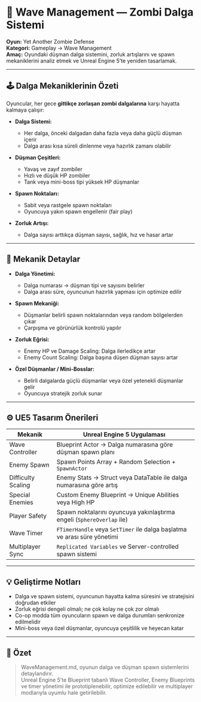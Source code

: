 # 🧟 Wave Management — Zombi Dalga Sistemi

**Oyun:** Yet Another Zombie Defense  
**Kategori:** Gameplay → Wave Management  
**Amaç:** Oyundaki düşman dalga sistemini, zorluk artışlarını ve spawn mekaniklerini analiz etmek ve Unreal Engine 5’te yeniden tasarlamak.

---

## 🕹️ Dalga Mekaniklerinin Özeti

Oyuncular, her gece **gittikçe zorlaşan zombi dalgalarına** karşı hayatta kalmaya çalışır:

- **Dalga Sistemi:**  
  - Her dalga, önceki dalgadan daha fazla veya daha güçlü düşman içerir  
  - Dalga arası kısa süreli dinlenme veya hazırlık zamanı olabilir  

- **Düşman Çeşitleri:**  
  - Yavaş ve zayıf zombiler  
  - Hızlı ve düşük HP zombiler  
  - Tank veya mini-boss tipi yüksek HP düşmanlar  

- **Spawn Noktaları:**  
  - Sabit veya rastgele spawn noktaları  
  - Oyuncuya yakın spawn engellenir (fair play)  

- **Zorluk Artışı:**  
  - Dalga sayısı arttıkça düşman sayısı, sağlık, hız ve hasar artar  

---

## 🔄 Mekanik Detaylar

- **Dalga Yönetimi:**  
  - Dalga numarası → düşman tipi ve sayısını belirler  
  - Dalga arası süre, oyuncunun hazırlık yapması için optimize edilir  

- **Spawn Mekaniği:**  
  - Düşmanlar belirli spawn noktalarından veya random bölgelerden çıkar  
  - Çarpışma ve görünürlük kontrolü yapılır  

- **Zorluk Eğrisi:**  
  - Enemy HP ve Damage Scaling: Dalga ilerledikçe artar  
  - Enemy Count Scaling: Dalga başına düşen düşman sayısı artar  

- **Özel Düşmanlar / Mini-Bosslar:**  
  - Belirli dalgalarda güçlü düşmanlar veya özel yetenekli düşmanlar gelir  
  - Oyuncuya stratejik zorluk sunar

---

## ⚙️ UE5 Tasarım Önerileri

| Mekanik | Unreal Engine 5 Uygulaması |
|---------|---------------------------|
| Wave Controller | Blueprint Actor → Dalga numarasına göre düşman spawn planı |
| Enemy Spawn | Spawn Points Array + Random Selection + `SpawnActor` |
| Difficulty Scaling | Enemy Stats → Struct veya DataTable ile dalga numarasına göre artış |
| Special Enemies | Custom Enemy Blueprint → Unique Abilities veya High HP |
| Player Safety | Spawn noktalarını oyuncuya yakınlaştırma engeli (`SphereOverlap` ile) |
| Wave Timer | `FTimerHandle` veya `SetTimer` ile dalga başlatma ve arası süre yönetimi |
| Multiplayer Sync | `Replicated Variables` ve Server-controlled spawn sistemi |

---

## 💡 Geliştirme Notları

- Dalga ve spawn sistemi, oyuncunun hayatta kalma süresini ve stratejisini doğrudan etkiler  
- Zorluk eğrisi dengeli olmalı; ne çok kolay ne çok zor olmalı  
- Co-op modda tüm oyuncuların spawn ve dalga durumları senkronize edilmelidir  
- Mini-boss veya özel düşmanlar, oyuncuya çeşitlilik ve heyecan katar

---

## 📌 Özet

> WaveManagement.md, oyunun dalga ve düşman spawn sistemlerini detaylandırır.  
> Unreal Engine 5’te Blueprint tabanlı Wave Controller, Enemy Blueprints ve timer yönetimi ile prototiplenebilir, optimize edilebilir ve multiplayer modlarıyla uyumlu hale getirilebilir.

